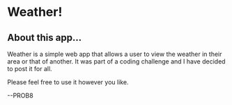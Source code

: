 # Weather!

## About this app...
Weather is a simple web app that allows a user to view the weather in their area or that of another. It was part of a coding challenge and I have decided to post it for all. 

Please feel free to use it however you like.

--PROB8